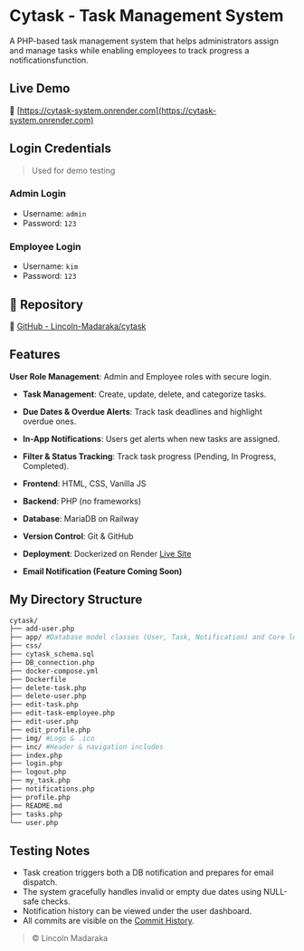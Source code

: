 # Cytask - Task Management System

A PHP-based task management system that helps administrators assign and manage tasks while enabling employees to track progress a notificationsfunction.

## Live Demo
🔗 [https://cytask-system.onrender.com](https://cytask-system.onrender.com)

## Login Credentials

> Used for demo testing
### Admin Login
- Username: `admin`  
- Password: `123`

### Employee Login
- Username: `kim`  
- Password: `123`

## 📁 Repository
🔗 [GitHub - Lincoln-Madaraka/cytask](https://github.com/Lincoln-Madaraka/cytask)

## Features
**User Role Management**: Admin and Employee roles with secure login.
-  **Task Management**: Create, update, delete, and categorize tasks.
-  **Due Dates & Overdue Alerts**: Track task deadlines and highlight overdue ones.
-  **In-App Notifications**: Users get alerts when new tasks are assigned.
-  **Filter & Status Tracking**: Track task progress (Pending, In Progress, Completed).
  
- **Frontend**: HTML, CSS, Vanilla JS
- **Backend**: PHP (no frameworks)
- **Database**: MariaDB on Railway
- **Version Control**: Git & GitHub
- **Deployment**: Dockerized on Render [Live Site](https://cytask-system.onrender.com)
- **Email Notification (Feature Coming Soon)**

## My Directory Structure
```bash
cytask/
├── add-user.php
├── app/ #Database model classes (User, Task, Notification) and Core logic (login, add-task, notifications etc.)
├── css/
├── cytask_schema.sql
├── DB_connection.php
├── docker-compose.yml
├── Dockerfile
├── delete-task.php
├── delete-user.php
├── edit-task.php
├── edit-task-employee.php
├── edit-user.php
├── edit_profile.php
├── img/ #Logo & .ico
├── inc/ #Header & navigation includes
├── index.php
├── login.php
├── logout.php
├── my_task.php
├── notifications.php
├── profile.php
├── README.md
├── tasks.php
└── user.php
```

## Testing Notes
- Task creation triggers both a DB notification and prepares for email dispatch.
- The system gracefully handles invalid or empty due dates using NULL-safe checks.
- Notification history can be viewed under the user dashboard.
- All commits are visible on the [Commit History](https://github.com/Lincoln-Madaraka/cytask/commits/main/).

> © Lincoln Madaraka

